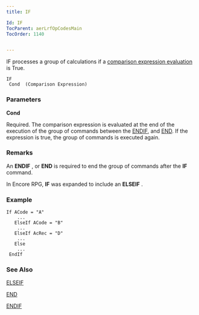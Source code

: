 ```yaml
---
title: IF

Id: IF
TocParent: aerLrfOpCodesMain
TocOrder: 1140


---
```


IF processes a group of calculations if a [comparison expression evaluation](Expression_Operators_and_their_Precedence.html) is True. 

```
IF 
 Cond  (Comparison Expression)
```

### Parameters

**Cond** 

Required. The comparison expression is evaluated at the end of the execution of the group of commands between the [ENDIF](ENDIF.html), and [END](END.html). If the expression is true, the group of commands is executed again.


### Remarks
An **ENDIF** , or **END** is required to end the group of commands after the **IF** command. 

In Encore RPG, **IF** was expanded to include an **ELSEIF** .

### Example

```
If ACode = "A"
    ...
   ElseIf ACode = "B"
    ...
   ElseIf AcRec = "D"
    ...
   Else
    ...
 EndIf
```

### See Also
[ELSEIF](ELSEIF.html)

[END](END.html)

[ENDIF](ENDIF.html) 
